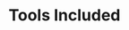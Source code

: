 ---
title: "Tools Included"
description: "Snippets to be included in the main kubectl-installs-*.md pages."
headless: true
toc_hide: true
---